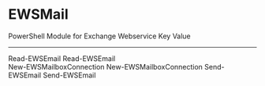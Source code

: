 # EWSMail
PowerShell Module for Exchange Webservice
Key                      Value                   
---                      -----                   
Read-EWSEmail            Read-EWSEmail           
New-EWSMailboxConnection New-EWSMailboxConnection
Send-EWSEmail            Send-EWSEmail 
